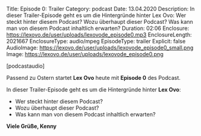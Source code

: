 Title: Episode 0: Trailer
Category: podcast
Date: 13.04.2020
Description: In dieser Trailer-Episode geht es um die Hintergründe hinter Lex Ovo: Wer steckt hinter diesem Podcast? Wozu überhaupt dieser Podcast? Was kann man von diesem Podcast inhaltlich erwarten?
Duration: 02:06
Enclosure: https://lexovo.de/user/uploads/lexovode_episode0.mp3
EnclosureLength: 2021667
EnclosureType: audio/mpeg
EpisodeType: trailer
Explicit: false
AudioImage: https://lexovo.de/user/uploads/lexovode_episode0_small.png
Image: https://lexovo.de/user/uploads/lexovode_episode0.png

[podcastaudio]

Passend zu Ostern startet **Lex Ovo** heute mit **Episode 0** des Podcast.

In dieser Trailer-Episode geht es um die Hintergründe hinter **Lex Ovo**:

* Wer steckt hinter diesem Podcast?
* Wozu überhaupt dieser Podcast?
* Was kann man von diesem Podcast inhaltlich erwarten?

**Viele Grüße, Kenny**
